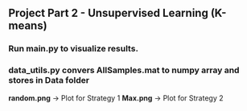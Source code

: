 ## Project Part 2 - Unsupervised Learning (K-means)
### Run main.py to visualize results.
### data_utils.py convers AllSamples.mat to numpy array and stores in Data folder
**random.png** -> Plot for Strategy 1 
**Max.png** -> Plot for Strategy 2